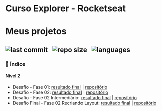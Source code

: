 # Curso Explorer - Rocketseat


# Meus projetos

![last commit](https://img.shields.io/github/last-commit/Hersonmei/Explorer?color=2c5a6c 'last commit') &nbsp; ![repo size](https://img.shields.io/github/repo-size/Hersonmei/Explorer?color=2c5a6c 'repo size') &nbsp; ![languages](https://img.shields.io/github/languages/count/Hersonmei/Explorer?color=2c5a6c 'languages')
---

### 📌 Índice

#### Nível 2
- Desafio - Fase 01: [resultado final](https://hersonmei.github.io/Explorer/Nivel%202/Desafio%20-%20Fase%2001/) | [repositório](https://github.com/Hersonmei/Explorer/tree/main/Nivel%202/Desafio%20-%20Fase%2001)
- Desafio - Fase 02: [resultado final](https://hersonmei.github.io/Explorer/Nivel%202/Desafio%20-%20Fase%2002) | [repositório](https://github.com/Hersonmei/Explorer/tree/main/Nivel%202/Desafio%20-%20Fase%2002)
- Desafio - Fase 02 Intermediário: [resultado final](https://hersonmei.github.io/Explorer/Nivel%202/Desafio%20-%20Fase%2002%20Intermediário/) | [repositório](https://github.com/Hersonmei/Explorer/tree/main/Nivel%202/Desafio%20-%20Fase%2002%20Intermediário/)
- Desafio Final - Fase 02 Recriando Layout: [resultado final](https://hersonmei.github.io/Explorer/Nivel%202/Desafio%20-%20Fase%2002%20Recriando%20Layout)  | [repositório](https://github.com/Hersonmei/Explorer/tree/main/Nivel%202/Desafio%20-%20Fase%2002%20Recriando%20Layout)
